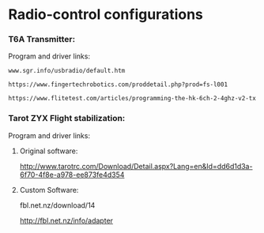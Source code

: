 # Radio-control configurations

### T6A Transmitter:

Program and driver links:  

	www.sgr.info/usbradio/default.htm

	https://www.fingertechrobotics.com/proddetail.php?prod=fs-l001

	https://www.flitetest.com/articles/programming-the-hk-6ch-2-4ghz-v2-tx


### Tarot ZYX Flight stabilization:

Program and driver links:

1. Original software:   
	
	http://www.tarotrc.com/Download/Detail.aspx?Lang=en&Id=dd6d1d3a-6f70-4f8e-a978-ee873fe4d354

2. Custom Software:  

	fbl.net.nz/download/14
		
	http://fbl.net.nz/info/adapter

	
